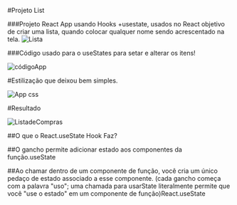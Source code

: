 #Projeto List

###Projeto React App usando Hooks +usestate, usados no React objetivo de criar uma lista, quando colocar qualquer nome sendo acrescentado na tela.
![Lista](https://user-images.githubusercontent.com/74366113/114571846-5789de00-9c4d-11eb-999c-9ab1b9d28d4f.png)


###Código usado para o useStates para setar e alterar os itens!

![códigoApp](https://user-images.githubusercontent.com/74366113/114573237-94a2a000-9c4e-11eb-881d-40a27c643a99.png)

#Estilização que deixou bem simples.

![App css](https://user-images.githubusercontent.com/74366113/114573494-cca9e300-9c4e-11eb-8af2-dcec5b0cbdf7.png)

#Resultado

![ListadeCompras](https://user-images.githubusercontent.com/74366113/114578688-81de9a00-9c53-11eb-9052-6a841cd31d35.png)

##O que o React.useState Hook Faz?

##O gancho permite adicionar estado aos componentes da função.useState

##Ao chamar dentro de um componente de função, você cria um único pedaço de estado associado a esse componente. (cada gancho começa com a palavra "uso"; uma chamada para usarState literalmente permite que você "use o estado" em um componente de função)React.useState

